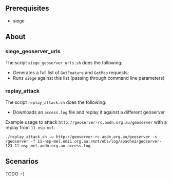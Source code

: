 ## Prerequisites

* siege

## About

### siege_geoserver_urls

The script `siege_geoserver_urls.sh` does the following:
 * Generates a full list of `GetFeature` and `GetMap` requests;
 * Runs `siege` against this list (passing through command line parameters)

### replay_attack
The script `replay_attack.sh` does the following:
 * Downloads an `access.log` file and replay it against a different geoserver

Example usage to attack `http://geoserver-rc.aodn.org.au/geoserver` with a replay from `11-nsp-mel`:
```
./replay_attack.sh -u http://geoserver-rc.aodn.org.au/geoserver -s /geoserver -f 11-nsp-mel.emii.org.au:/mnt/ebs/log/apache2/geoserver-123-11-nsp-mel.aodn.org.au-access.log
```

## Scenarios

TODO :-)

